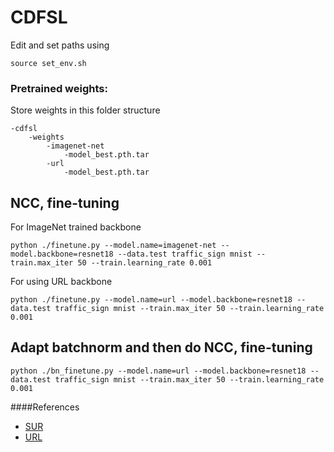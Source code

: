 

# CDFSL 

Edit and set paths using
```commandline
source set_env.sh
```


### Pretrained weights:

Store weights in this folder structure
```commandline
-cdfsl
    -weights
        -imagenet-net
            -model_best.pth.tar
        -url
            -model_best.pth.tar    
```

## NCC, fine-tuning 
For ImageNet trained backbone
```commandline
python ./finetune.py --model.name=imagenet-net --model.backbone=resnet18 --data.test traffic_sign mnist --train.max_iter 50 --train.learning_rate 0.001
```

For using URL backbone 
```commandline
python ./finetune.py --model.name=url --model.backbone=resnet18 --data.test traffic_sign mnist --train.max_iter 50 --train.learning_rate 0.001
```

## Adapt batchnorm and then do NCC, fine-tuning

```commandline
python ./bn_finetune.py --model.name=url --model.backbone=resnet18 --data.test traffic_sign mnist --train.max_iter 50 --train.learning_rate 0.001
```


####References
- [SUR](https://github.com/dvornikita/SUR)
- [URL](https://github.com/VICO-UoE/URL)